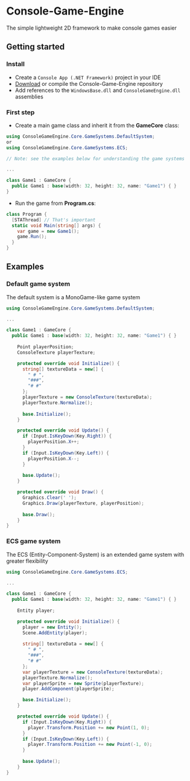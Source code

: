 # Console-Game-Engine
The simple lightweight 2D framework to make console games easier
## Getting started
### Install
* Create a `Console App (.NET Framework)` project in your IDE
* [Download](https://github.com/crt09/Console-Game-Engine/releases) or compile the Console-Game-Engine repository
* Add references to the `WindowsBase.dll` and `ConsoleGameEngine.dll` assemblies
### First step
* Create a main game class and inherit it from the **GameCore** class:
```cs
using ConsoleGameEngine.Core.GameSystems.DefaultSystem;
or
using ConsoleGameEngine.Core.GameSystems.ECS;

// Note: see the examples below for understanding the game systems

...

class Game1 : GameCore {
  public Game1 : base(width: 32, height: 32, name: "Game1") { }
}
```
* Run the game from **Program.cs**:
```cs
class Program {
  [STAThread] // That's important
  static void Main(string[] args) {
    var game = new Game1();
    game.Run();
  }
}
```
## Examples
### Default game system
The default system is a MonoGame-like game system
```cs
using ConsoleGameEngine.Core.GameSystems.DefaultSystem;

...

class Game1 : GameCore {
  public Game1 : base(width: 32, height: 32, name: "Game1") { }
  
    Point playerPosition;
    ConsoleTexture playerTexture;

    protected override void Initialize() {
      string[] textureData = new[] {
        " # ",
        "###",
        "# #"
      };
      playerTexture = new ConsoleTexture(textureData);
      playerTexture.Normalize();
      
      base.Initialize();
    }

    protected override void Update() {
      if (Input.IsKeyDown(Key.Right)) {
        playerPosition.X++;
      }
      if (Input.IsKeyDown(Key.Left)) {
        playerPosition.X--;
      }				
      
      base.Update();
    }

    protected override void Draw() {
      Graphics.Clear(' ');
      Graphics.Draw(playerTexture, playerPosition);
      
      base.Draw();
    }
}
```
### ECS game system
The ECS (Entity-Component-System) is an extended game system with greater flexibility
```cs
using ConsoleGameEngine.Core.GameSystems.ECS;

...

class Game1 : GameCore {
  public Game1 : base(width: 32, height: 32, name: "Game1") { }
  
    Entity player;

    protected override void Initialize() {
      player = new Entity();
      Scene.AddEntity(player);
      
      string[] textureData = new[] {
        " # ",
        "###",
        "# #"
      };
      var playerTexture = new ConsoleTexture(textureData);
      playerTexture.Normalize();
      var playerSprite = new Sprite(playerTexture);      
      player.AddComponent(playerSprite);      

      base.Initialize();
    }

    protected override void Update() {
      if (Input.IsKeyDown(Key.Right)) {
        player.Transform.Position += new Point(1, 0);
      }
      if (Input.IsKeyDown(Key.Left)) {
        player.Transform.Position += new Point(-1, 0);
      }
      
      base.Update();
    }
}
```
